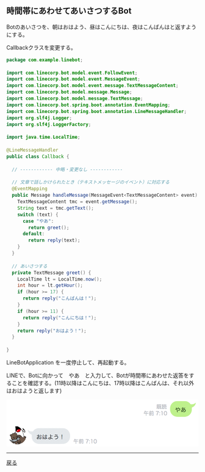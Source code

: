 ## 時間帯にあわせてあいさつするBot

Botのあいさつを、朝はおはよう、昼はこんにちは、夜はこんばんはと返すようにする。

Callbackクラスを変更する。

```java
package com.example.linebot;

import com.linecorp.bot.model.event.FollowEvent;
import com.linecorp.bot.model.event.MessageEvent;
import com.linecorp.bot.model.event.message.TextMessageContent;
import com.linecorp.bot.model.message.Message;
import com.linecorp.bot.model.message.TextMessage;
import com.linecorp.bot.spring.boot.annotation.EventMapping;
import com.linecorp.bot.spring.boot.annotation.LineMessageHandler;
import org.slf4j.Logger;
import org.slf4j.LoggerFactory;

import java.time.LocalTime;

@LineMessageHandler
public class Callback {

  // ------------ 中略・変更なし ------------ 

  // 文章で話しかけられたとき（テキストメッセージのイベント）に対応する
  @EventMapping
  public Message handleMessage(MessageEvent<TextMessageContent> event) {
    TextMessageContent tmc = event.getMessage();
    String text = tmc.getText();
    switch (text) {
      case "やあ":
        return greet();
      default:
        return reply(text);
    }
  }

  // あいさつする
  private TextMessage greet() {
    LocalTime lt = LocalTime.now();
    int hour = lt.getHour();
    if (hour >= 17) {
      return reply("こんばんは！");
    }
    if (hour >= 11) {
      return reply("こんにちは！");
    }
    return reply("おはよう！");
  }

}
```

LineBotApplication を一度停止して、再起動する。

LINEで、Botに向かって　やあ　と入力して、Botが時間帯にあわせた返答をすることを確認する。(11時以降はこんにちは、17時以降はこんばんは、それ以外はおはようと返します)

![あいさつ時の動作](./fig06a.png)

-----

[戻る](../README.md)
